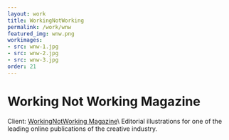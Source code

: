 ```yaml
---
layout: work
title: WorkingNotWorking
permalink: /work/wnw
featured_img: wnw.png
workimages:
- src: wnw-1.jpg
- src: wnw-2.jpg
- src: wnw-3.jpg
order: 21
---
```


# Working Not Working Magazine
Client: [WorkingNotWorking Magazine](https://magazine.workingnotworking.com/magazine/the-bad-physics-of-meritocracy)\\
Editorial illustrations for one of the leading online publications of the creative industry. 